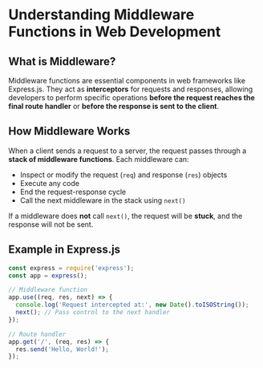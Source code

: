 # Understanding Middleware Functions in Web Development

## What is Middleware?

Middleware functions are essential components in web frameworks like Express.js. They act as **interceptors** for requests and responses, allowing developers to perform specific operations **before the request reaches the final route handler** or **before the response is sent to the client**.

## How Middleware Works

When a client sends a request to a server, the request passes through a **stack of middleware functions**. Each middleware can:

- Inspect or modify the request (`req`) and response (`res`) objects
- Execute any code
- End the request-response cycle
- Call the next middleware in the stack using `next()`

If a middleware does **not** call `next()`, the request will be **stuck**, and the response will not be sent.

## Example in Express.js

```js
const express = require('express');
const app = express();

// Middleware function
app.use((req, res, next) => {
  console.log('Request intercepted at:', new Date().toISOString());
  next(); // Pass control to the next handler
});

// Route handler
app.get('/', (req, res) => {
  res.send('Hello, World!');
});